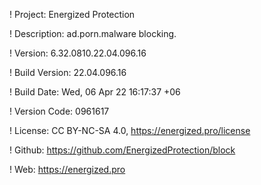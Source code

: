 ! Project: Energized Protection

! Description: ad.porn.malware blocking.

! Version: 6.32.0810.22.04.096.16

! Build Version: 22.04.096.16

! Build Date: Wed, 06 Apr 22 16:17:37 +06

! Version Code: 0961617

! License: CC BY-NC-SA 4.0, https://energized.pro/license

! Github: https://github.com/EnergizedProtection/block

! Web: https://energized.pro
